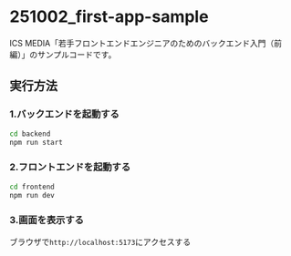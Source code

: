# 251002_first-app-sample

ICS MEDIA「若手フロントエンドエンジニアのためのバックエンド入門（前編）」のサンプルコードです。

## 実行方法

### 1.バックエンドを起動する

```bash
cd backend
npm run start
```

### 2.フロントエンドを起動する

```bash
cd frontend
npm run dev
```

### 3.画面を表示する

ブラウザで`http://localhost:5173`にアクセスする
